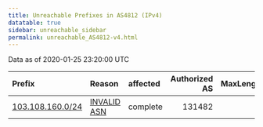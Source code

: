 ```yaml
---
title: Unreachable Prefixes in AS4812 (IPv4)
datatable: true
sidebar: unreachable_sidebar
permalink: unreachable_AS4812-v4.html
---
```


Data as of 2020-01-25 23:20:00 UTC


<div class="datatable-begin"></div>

| Prefix                                                     | Reason                                                                                                 | affected   |   Authorized AS |   MaxLength | Anchor                                       |   unreachable /24s |
|:-----------------------------------------------------------|:-------------------------------------------------------------------------------------------------------|:-----------|----------------:|------------:|:---------------------------------------------|-------------------:|
| [103.108.160.0/24](https://stat.ripe.net/103.108.160.0/24) | [INVALID ASN](https://rpki-validator.ripe.net/announcement-preview?asn=AS4812&prefix=103.108.160.0/24) | complete   |          131482 |           0 | [APNIC](unreachable_APNIC_RPKI_Root-v4.html) |                  1 |

<div class="datatable-end"></div>